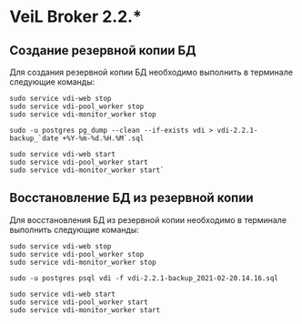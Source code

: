 # VeiL Broker 2.2.*

## Создание резервной копии БД

Для создания резервной копии БД необходимо выполнить в терминале следующие команды:

```
sudo service vdi-web stop
sudo service vdi-pool_worker stop
sudo service vdi-monitor_worker stop
 
sudo -u postgres pg_dump --clean --if-exists vdi > vdi-2.2.1-backup_`date +%Y-%m-%d.%H.%M`.sql
 
sudo service vdi-web start
sudo service vdi-pool_worker start
sudo service vdi-monitor_worker start`
```

## Восстановление БД из резервной копии

Для восстановления БД из резервной копии необходимо в терминале выполнить следующие команды:

```
sudo service vdi-web stop
sudo service vdi-pool_worker stop
sudo service vdi-monitor_worker stop
 
sudo -u postgres psql vdi -f vdi-2.2.1-backup_2021-02-20.14.16.sql
 
sudo service vdi-web start
sudo service vdi-pool_worker start
sudo service vdi-monitor_worker start
```